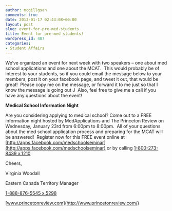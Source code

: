 ```yaml
---
author: mcgillgsan
comments: true
date: 2013-01-17 02:43:08+00:00
layout: post
slug: event-for-pre-med-students
title: Event for pre-med students!
wordpress_id: 487
categories:
- Student Affairs
---
```




We’ve organized an event for next week with two speakers – one about med school applications and one about the MCAT.  This would probably be of interest to your students, so if you could email the message below to your members, post it on your facebook page, and tweet it out, that would be great!  Please copy me on the message, or forward it to me just so that I know the message is going out J  Also, feel free to give me a call if you have any questions about the event!



**Medical School Information Night**

Are you considering applying to medical school? Come out to a FREE information night hosted by MedApplications and The Princeton Review on Wednesday, January 23rd from 6:00pm to 8:00pm.  All of your questions about the med school application process and preparing for the MCAT will be answered!  Register now for this FREE event online at [http://apps.facebook.com/medschoolseminar](http://apps.facebook.com/medschoolseminar) or by calling [1-800-273-8439 x.1210](tel:1-800-273-8439%20x.1210)



Cheers,



Virginia Woodall

Eastern Canada Territory Manager

[1-888-876-5545 x.5298](tel:1-888-876-5545%20x.5298)

[www.princetonreview.com](http://www.princetonreview.com/)


